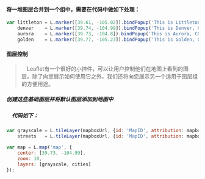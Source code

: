 #### 将一堆图层合并到一个组中，需要在代码中做如下处理：

```javascript
var littleton = L.marker([39.61, -105.02]).bindPopup('This is Littleton, CO.'),
    denver    = L.marker([39.74, -104.99]).bindPopup('This is Denver, CO.'),
    aurora    = L.marker([39.73, -104.8]).bindPopup('This is Aurora, CO.'),
    golden    = L.marker([39.77, -105.23]).bindPopup('This is Golden, CO.');
```
#### 图层控制
> &emsp;Leaflet有一个很好的小控件，可以让用户控制他们在地图上看到的图层。除了向您展示如何使用它之外，我们还将向您展示另一个适用于图层组的方便用途。

##### 创建这些基础图层并将默认图层添加到地图中
##### &emsp;代码如下：
```javascript
var grayscale = L.tileLayer(mapboxUrl, {id: 'MapID', attribution: mapboxAttribution}),
    streets   = L.tileLayer(mapboxUrl, {id: 'MapID', attribution: mapboxAttribution});

var map = L.map('map', {
    center: [39.73, -104.99],
    zoom: 10,
    layers: [grayscale, cities]
});
```